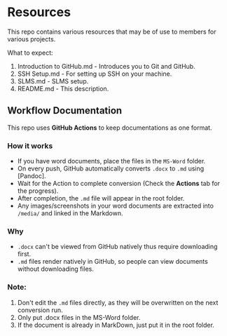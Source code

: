 # Resources

This repo contains various resources that may be of use to members for various projects.

What to expect:

1. Introduction to GitHub.md - Introduces you to Git and GitHub.
2. SSH Setup.md - For setting up SSH on your machine.
3. SLMS.md - SLMS setup.
4. README.md - This description.

## Workflow Documentation

This repo uses **GitHub Actions** to keep documentations as one format.

### How it works

- If you have word documents, place the files in the `MS-Word` folder.
- On every push, GitHub automatically converts `.docx` to `.md` using [Pandoc].
- Wait for the Action to complete conversion (Check the **Actions** tab for the progress).
- After completion, the `.md` file will appear in the root folder.
- Any images/screenshots in your word documents are extracted into `/media/` and linked in the Markdown.

### Why
- `.docx` can't be viewed from GitHub natively thus require downloading first.
- `.md` files render natively in GitHub, so people can view documents without downloading files.

### Note:
1. Don't edit the `.md` files directly, as they will be overwritten on the next conversion run.
2. Only put .docx files in the MS-Word folder.
3. If the document is already in MarkDown, just put it in the root folder.
